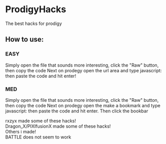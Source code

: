 # ProdigyHacks
The best hacks for prodigy

## How to use:
### EASY
Simply open the file that sounds more interesting, click the "Raw" button, then copy the code
Next on prodegy open the url area and type javascript: then paste the code and hit enter!

### MED
Simply open the file that sounds more interesting, click the "Raw" button, then copy the code
Next on prodegy open the make a bookmark and type javascript: then paste the code and hit enter.
Then click the bookbar


rxzyx made some of these hacks!         
Dragon_X/PIXIfusionX made some of these hacks!        
Others i made!       
BATTLE does not seem to work
